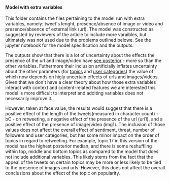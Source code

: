 #### Model with extra variables ####

This folder contains the files pertaining to the model run with extra variables, namely: tweet's lenght, presence/absence of image or video and presence/absence of external link (url). The model was constructed as suggested by reviewers of the article to include more varaibles, but ultimately was not used due to the problems outlined belowe. See the jupyter notebook for the model specification and the outputs.

The outputs show that there is a lot of uncertainty about the effects the presence of the url and image/video have [see posterior](m.archaeology_posterior.png) - more so than the other variables. Futhermore their inclusion artificially inflates uncertainty about the other paramters (for [topics](m.archaeology_posterior.png) and [user categories](m.archaeology_posteriorIntUsers.png)) the value of which now depends on higly uncertain effects of urls and images/videos. Given that we don't have a clear theory about how those extra variables interact with context and content-related features we are interested this model is more difficult to interpret and additing variables does not necessarily improve it. 


However, taken at face value, the results would suggest that there is a positive effect of the length of the tweets(measured in character count) - bC - on retweeting, a negative effect of the presence of the url (url1), and a positive effect of the presence of image/video (img1). The inclusion of those values does not affect the overall effect of sentiment, threat, number of followers and user categories, but has some minor impact on the order of topics in regard to retweeting. For example, topic 17 in this version of the model has the highest posterior median, and there is some reshuffling within top, middle and bottom topics as compared to the model that does not include additional variables. This likely stems from the fact that the appeal of the tweets on certain topics may be more or less likely to be tied to the presence of images and urls. However, this does not affect the overall conclusions about the effect of the topic on popularity. 

